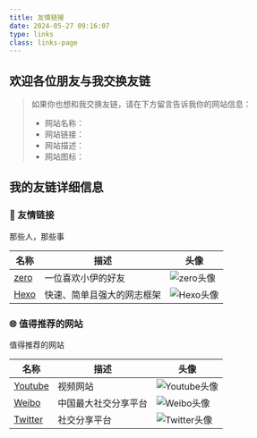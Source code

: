 ```yaml
---
title: 友情链接
date: 2024-05-27 09:16:07
type: links
class: links-page
---
```


## 欢迎各位朋友与我交换友链

> 如果你也想和我交换友链，请在下方留言告诉我你的网站信息：
>
> - 网站名称：
> - 网站链接：
> - 网站描述：
> - 网站图标：

## 我的友链详细信息

### 🤝 友情链接

<div class="flink-desc">那些人，那些事</div>

| 名称 | 描述 | 头像 |
| ---- | ---- | ---- |
| [zero](https://www.zero1017.com) | 一位喜欢小伊的好友 | ![zero头像](https://s2.loli.net/2025/01/19/Tsaf5Mo4xYqDQht.jpg) |
| [Hexo](https://hexo.io/zh-tw/) | 快速、简单且强大的网志框架 | ![Hexo头像](https://d33wubrfki0l68.cloudfront.net/6657ba50e702d84afb32fe846bed54fba1a77add/827ae/logo.svg) |

### 🌐 值得推荐的网站

<div class="flink-desc">值得推荐的网站</div>

| 名称 | 描述 | 头像 |
| ---- | ---- | ---- |
| [Youtube](https://www.youtube.com/) | 视频网站 | ![Youtube头像](https://i.loli.net/2020/05/14/9ZkGg8v3azHJfM1.png) |
| [Weibo](https://www.weibo.com/) | 中国最大社交分享平台 | ![Weibo头像](https://i.loli.net/2020/05/14/TLJBum386vcnI1P.png) |
| [Twitter](https://twitter.com/) | 社交分享平台 | ![Twitter头像](https://i.loli.net/2020/05/14/5VyHPQqR6LWF39a.png) |
